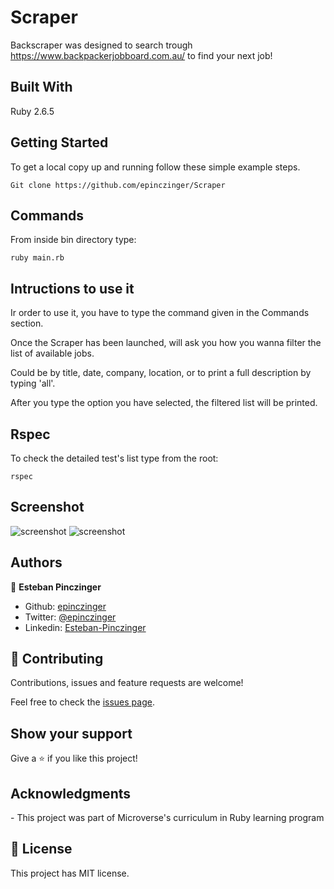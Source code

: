 # Scraper

Backscraper was designed to search trough https://www.backpackerjobboard.com.au/ to find your next job!

## Built With

Ruby 2.6.5

## Getting Started

To get a local copy up and running follow these simple example steps.

```Git clone https://github.com/epinczinger/Scraper```

## Commands

From inside bin directory type:

```ruby main.rb```

## Intructions to use it

Ir order to use it, you have to type the command given in the Commands section.

Once the Scraper has been launched, will ask you how you wanna filter the list of available jobs.

Could be by title, date, company, location, or to print a full description by typing 'all'.

After you type the option you have selected, the filtered list will be printed.

## Rspec

To check the detailed test's list type from the root:

```rspec```

## Screenshot

![screenshot](/images/screenshot.png)
![screenshot](/images/screenshot_rspec.png)

## Authors

👤 **Esteban Pinczinger**

- Github: [epinczinger](https://github.com/epinczinger)
- Twitter: [@epinczinger](https://twitter.com/epinczinger)
- Linkedin: [Esteban-Pinczinger](https://www.linkedin.com/in/esteban-pinczinger-busai-ab49a254/)

## 🤝 Contributing

Contributions, issues and feature requests are welcome!

Feel free to check the [issues page](issues/).

## Show your support

Give a ⭐️ if you like this project!

## Acknowledgments

​- This project was part of Microverse's curriculum in Ruby learning program

## 📝 License

​This project has MIT license.

